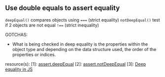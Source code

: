 ## Use double equals to assert equality

`deepEqual()` compares objects using `===` (strict equality)
`notDeepEqual()` test if 2 objects are not equal `!==` (strict inequality)

GOTCHAS:
* What is being checked in deep equality is the properties within the object type and depending on the data structure used, the order of the properties or indices. 

resource(s):
[1]: [assert.deepEqual](https://www.chaijs.com/api/assert/#method_deepequal)
[2]: [assert.notDeepEqual](https://www.chaijs.com/api/assert/#method_notdeepequal)
[3]: [Deep equality in JS](https://www.syncfusion.com/blogs/post/deep-compare-javascript-objects.aspx) 